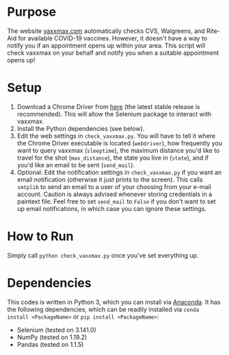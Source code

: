 # Purpose
The website [vaxxmax.com](http://vaxxmax.com/) automatically checks CVS, Walgreens, and Rite-Aid for available COVID-19 vaccines. However, it doesn't have a way to notify you if an appointment opens up within your area. This script will check vaxxmax on your behalf and notify you when a suitable appointment opens up!

# Setup
1. Download a Chrome Driver from [here](https://chromedriver.chromium.org) (the latest stable release is recommended). This will allow the Selenium package to interact with vaxxmax.
2. Install the Python dependencies (see below).
3. Edit the web settings in `check_vaxxmax.py`. You will have to tell it where the Chrome Driver executable is located (`webdriver`), how frequently you want to query vaxxmax (`sleeptime`), the maximum distance you'd like to travel for the shot (`max_distance`), the state you live in (`state`), and if you'd like an email to be sent (`send_mail`). 
4. Optional: Edit the notification settings in `check_vaxxmax.py` if you want an email notification (otherwise it just prints to the screen). This calls `smtplib` to send an email to a user of your choosing from your e-mail account. Caution is always advised whenever storing credentials in a paintext file. Feel free to set `send_mail` to `False` if you don't want to set up email notifications, in which case you can ignore these settings.

# How to Run
Simply call `python check_vaxxmax.py` once you've set everything up.

# Dependencies
This codes is written in Python 3, which you can install via [Anaconda](https://anaconda.com/). It has the following dependencies, which can be readily installed via `conda install <PackageName>` or `pip install <PackageName>`:
- Selenium (tested on 3.141.0)
- NumPy (tested on 1.19.2)
- Pandas (tested on 1.1.5)
